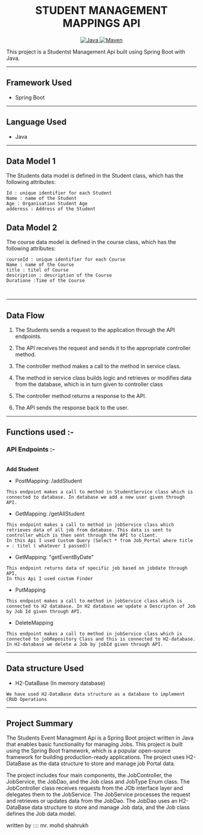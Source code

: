 <center>
<h1> STUDENT MANAGEMENT MAPPINGS API </h1>
</center>
<center>
<a href="Java url">
    <img alt="Java" src="https://img.shields.io/badge/Java->=8-darkblue.svg" />
</a>
<a href="Maven url" >
    <img alt="Maven" src="https://img.shields.io/badge/maven-3.0.5-brightgreen.svg" />
</a>
</center>

This project is a Studentst Management Api built using Spring Boot with Java.

---

## Framework Used
* Spring Boot

---

## Language Used
* Java

---

## Data Model 1

The Students data model is defined in the Student class, which has the following attributes:
```
Id : unique identifier for each Student
Name : name of the Student
Age : Organisation Student Age
adderess : Address of the Student

```

## Data Model 2

The course data model is defined in the course class, which has the following attributes:
```
courseId : unique identifier for each Course
Name : name of the Course
title : titel of Course
description : description of the Course
Duratione :Time of the Course



```

---

## Data Flow

1. The Students sends a request to the application through the API endpoints.
2. The API receives the request and sends it to the appropriate controller method.
3. The controller method makes a call to the method in service class.

4. The method in service class builds logic and retrieves or modifies data from the database, which is in turn given to controller class
5. The controller method returns a response to the API.
6. The API sends the response back to the user.

---

## Functions used :-

### API Endpoints :-
</br>
<b> Add Student </b>

* PostMapping: /addStudent
```
This endpoint makes a call to method in StudentService class which is connected to database. In database we add a new user given through API.
```

* GetMapping: /getAllStudent
```
This endpoint makes a call to method in jobService class which retrieves data of all job from database. This data is sent to controller which is then sent through the API to client.
In this Api I used Custom Query (Select * from Job_Portal where title = : titel ( whatever I passed))
```

* GetMapping: "getEventByDate"
```
This endpoint returns data of specific job based on jobdate through API,
In this Api I used custom Finder
```

* PutMapping
```
This endpoint makes a call to method in jobService class which is connected to H2 database. In H2 database we update a Descripton of Job by Job Id given through API.
```

* DeleteMapping
```
This endpoint makes a call to method in jobService class which is connected to jobRepository Class and this is connected to H2-database. In H2-database we delete a Job by jobId given through API.
```

---

## Data structure Used
* H2-DataBase (In memory database)
```
We have used H2-DataBase data structure as a database to implement CRUD Operations 
```
---

## Project Summary

The Students Event Managment Api is a Spring Boot project written in Java that enables basic functionality for managing Jobs. This project is built using the Spring Boot framework, which is a popular open-source framework for building production-ready applications. The project uses H2-DataBase as the data structure to store and manage job Portal data.

The project includes four main components, the JobController, the JobService, the JobDao, and the Job class and JobType Enum class. The JobController class receives requests from the JOb interface layer and delegates them to the JobService. The JobService processes the request and retrieves or updates data from the JobDao. The JobDao uses an H2-DataBase data structure to store and manage Job data, and the Job class defines the Job data model.

 written by :::: mr. mohd shahrukh
